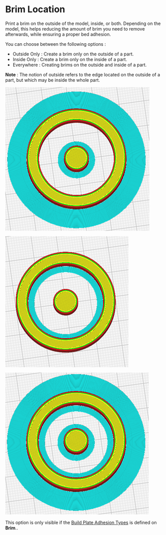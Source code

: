 Brim Location
====
Print a brim on the outside of the model, inside, or both. Depending on the model, this helps reducing the amount of brim you need to remove afterwards, while ensuring a proper bed adhesion.

You can choose between the following options :

- Outside Only : Create a brim only on the outside of a part. 
- Inside Only : Create a brim only on the inside of a part.
- Everywhere : Creating brims on the outside and inside of a part.

**Note** : The notion of outside refers to the edge located on the outside of a part, but which may be inside the whole part.

![Brim Outside Only](../images/brim_outside.png)

![Brim Inside Only](../images/brim_inside.png)

![Brim Everywhere](../images/brim_everywhere.png)


This option is only visible if the [Build Plate Adhesion Types](adhesion_type.md) is defined on **Brim**..

